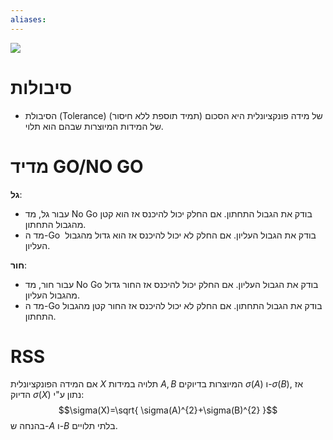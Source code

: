 ```yaml
---
aliases:
---
```

![](https://www.youtube.com/watch?v=G7wnGeR_69k&t=800s)

# סיבולות

- הסיבולת (Tolerance) של מידה פונקציונלית היא הסכום (תמיד תוספת ללא חיסור) של המידות המיוצרות שבהם הוא תלוי.

# מדיד GO/NO GO

**גל**:
- עבור גל, מד No Go בודק את הגבול התחתון. אם החלק יכול להיכנס אז הוא קטן מהגבול התחתון.
- מד ה-Go  בודק את הגבול העליון. אם החלק לא יכול להיכנס אז הוא גדול מהגבול העליון.

**חור**:
- עבור חור, מד No Go בודק את הגבול העליון. אם החלק יכול להיכנס אז החור גדול מהגבול העליון.
- מד ה-Go בודק את הגבול התחתון. אם החלק לא יכול להיכנס אז החור קטן מהגבול התחתון.


# RSS
אם המידה הפונקציונלית $X$ תלויה במידות $A,B$ המיוצרות בדיוקים $\sigma(A)$ ו-$\sigma(B)$, אז הדיוק $\sigma(X)$ נתון ע"י:
$$\sigma(X)=\sqrt{ \sigma(A)^{2}+\sigma(B)^{2} }$$
בהנחה ש-$A$ ו-$B$ בלתי תלויים.